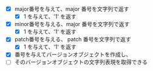 - [x] major番号を与えて、major 番号を文字列で返す
  - [x] 1 を与えて、'1' を返す
- [x] minor番号を与える、major 番号を文字列で返す
  - [x] 1 を与えて、'1' を返す
- [x] patch番号を与える、 patch 番号を文字列で返す
  - [x] 1 を与えて、'1' を返す
- [x] 番号を与えてバージョンオブジェクトを作成し、
- [ ] そのバージョンオブジェクトの文字列表現を取得できる

